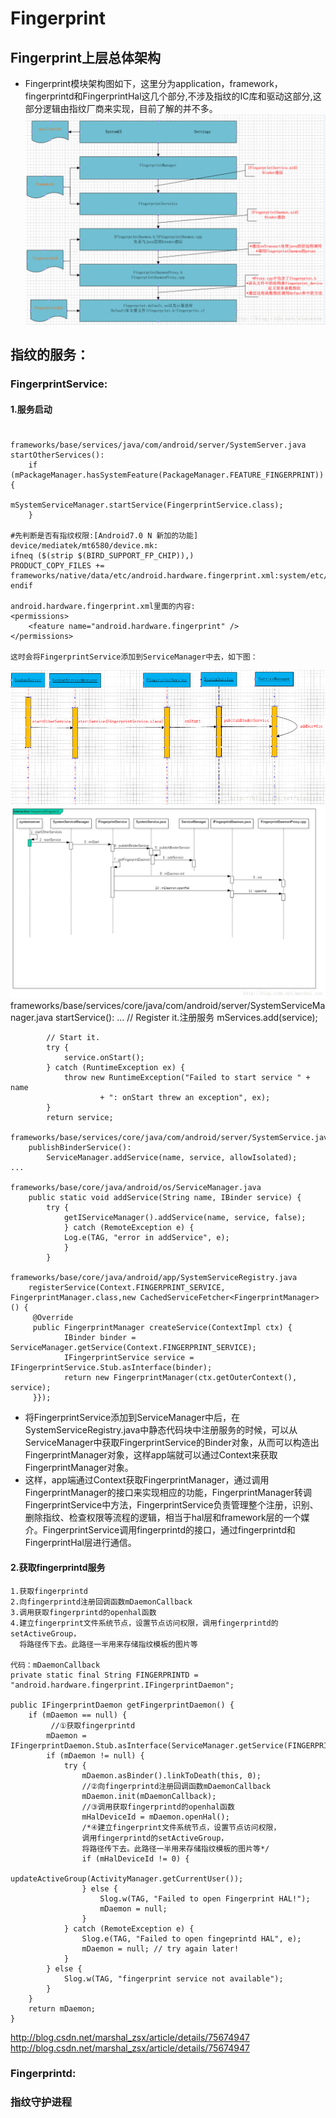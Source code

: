 # Fingerprint
## Fingerprint上层总体架构
* Fingerprint模块架构图如下，这里分为application，framework，fingerprintd和FingerprintHal这几个部分,不涉及指纹的IC库和驱动这部分,这部分逻辑由指纹厂商来实现，目前了解的并不多。
![image](picture/fingerprintFramework.png)

## 指纹的服务：
### FingerprintService:
#### 1.服务启动
#
	frameworks/base/services/java/com/android/server/SystemServer.java
	startOtherServices():
		if (mPackageManager.hasSystemFeature(PackageManager.FEATURE_FINGERPRINT)) {
                    mSystemServiceManager.startService(FingerprintService.class);
        }

	#先判断是否有指纹权限:[Android7.0 N 新加的功能]
	device/mediatek/mt6580/device.mk:
	ifneq ($(strip $(BIRD_SUPPORT_FP_CHIP)),)
	PRODUCT_COPY_FILES += frameworks/native/data/etc/android.hardware.fingerprint.xml:system/etc/permissions/android.hardware.fingerprint.xml
	endif

	android.hardware.fingerprint.xml里面的内容:
	<permissions>
	    <feature name="android.hardware.fingerprint" />
	</permissions>

	这时会将FingerprintService添加到ServiceManager中去，如下图：
![image](picture/fingerprintservice.png)
![image](picture/fingerprint_JGT.jpg)
	frameworks/base/services/core/java/com/android/server/SystemServiceManager.java
		startService():
			...
	        // Register it.注册服务
            mServices.add(service);

            // Start it.
            try {
                service.onStart();
            } catch (RuntimeException ex) {
                throw new RuntimeException("Failed to start service " + name
                        + ": onStart threw an exception", ex);
            }
            return service;

	frameworks/base/services/core/java/com/android/server/SystemService.java
		publishBinderService():
			ServiceManager.addService(name, service, allowIsolated);
	...

	frameworks/base/core/java/android/os/ServiceManager.java
		public static void addService(String name, IBinder service) {
        	try {
            	getIServiceManager().addService(name, service, false);
        		} catch (RemoteException e) {
            	Log.e(TAG, "error in addService", e);
        		}
    		}
	
	frameworks/base/core/java/android/app/SystemServiceRegistry.java
		registerService(Context.FINGERPRINT_SERVICE, FingerprintManager.class,new CachedServiceFetcher<FingerprintManager>() {
         @Override
         public FingerprintManager createService(ContextImpl ctx) {
                IBinder binder = ServiceManager.getService(Context.FINGERPRINT_SERVICE);
				IFingerprintService service = IFingerprintService.Stub.asInterface(binder);
				return new FingerprintManager(ctx.getOuterContext(), service);
         }});

*	将FingerprintService添加到ServiceManager中后，在SystemServiceRegistry.java中静态代码块中注册服务的时候，可以从ServiceManager中获取FingerprintService的Binder对象，从而可以构造出FingerprintManager对象，这样app端就可以通过Context来获取FingerprintManager对象。 	
*	这样，app端通过Context获取FingerprintManager，通过调用FingerprintManager的接口来实现相应的功能，FingerprintManager转调FingerprintService中方法，FingerprintService负责管理整个注册，识别、删除指纹、检查权限等流程的逻辑，相当于hal层和framework层的一个媒介。FingerprintService调用fingerprintd的接口，通过fingerprintd和FingerprintHal层进行通信。

#### 2.获取fingerprintd服务
	1.获取fingerprintd
	2.向fingerprintd注册回调函数mDaemonCallback
	3.调用获取fingerprintd的openhal函数
	4.建立fingerprint文件系统节点，设置节点访问权限，调用fingerprintd的setActiveGroup，
	  将路径传下去。此路径一半用来存储指纹模板的图片等
	
	代码：mDaemonCallback
	private static final String FINGERPRINTD = "android.hardware.fingerprint.IFingerprintDaemon";

	public IFingerprintDaemon getFingerprintDaemon() {
        if (mDaemon == null) {
             //①获取fingerprintd
            mDaemon = IFingerprintDaemon.Stub.asInterface(ServiceManager.getService(FINGERPRINTD));
            if (mDaemon != null) {
                try {
                    mDaemon.asBinder().linkToDeath(this, 0);
                    //②向fingerprintd注册回调函数mDaemonCallback
                    mDaemon.init(mDaemonCallback);
                    //③调用获取fingerprintd的openhal函数
                    mHalDeviceId = mDaemon.openHal();
                    /*④建立fingerprint文件系统节点，设置节点访问权限，
                    调用fingerprintd的setActiveGroup，
                    将路径传下去。此路径一半用来存储指纹模板的图片等*/
                    if (mHalDeviceId != 0) {
                        updateActiveGroup(ActivityManager.getCurrentUser());
                    } else {
                        Slog.w(TAG, "Failed to open Fingerprint HAL!");
                        mDaemon = null;
                    }
                } catch (RemoteException e) {
                    Slog.e(TAG, "Failed to open fingeprintd HAL", e);
                    mDaemon = null; // try again later!
                }
            } else {
                Slog.w(TAG, "fingerprint service not available");
            }
        }
        return mDaemon;
    }
http://blog.csdn.net/marshal_zsx/article/details/75674947
http://blog.csdn.net/marshal_zsx/article/details/75674947
### Fingerprintd:

### 指纹守护进程
